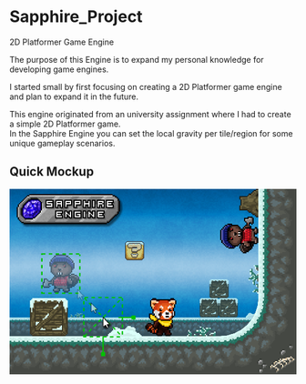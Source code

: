 # Sapphire_Project
2D Platformer Game Engine

The purpose of this Engine is to expand my personal knowledge for developing game engines.

I started small by first focusing on creating a 2D Platformer game engine and plan to expand it in the future.

This engine originated from an university assignment where I had to create a simple 2D Platformer game.
<br />In the Sapphire Engine you can set the local gravity per tile/region for some unique gameplay scenarios.


## Quick Mockup
![Mockup](Promotional/quick_mockup.png)
